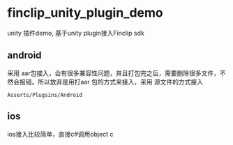 # finclip_unity_plugin_demo
unity 插件demo, 基于unity plugin接入Finclip sdk

## android

采用 aar包接入，会有很多兼容性问题，并且打包完之后，需要删除很多文件，不然会报错。所以放弃是用打aar 包的方式来接入，采用 源文件的方式接入
```
Asserts/Plugsins/Android
```


## ios

ios接入比较简单，直接c#调用object c
 

